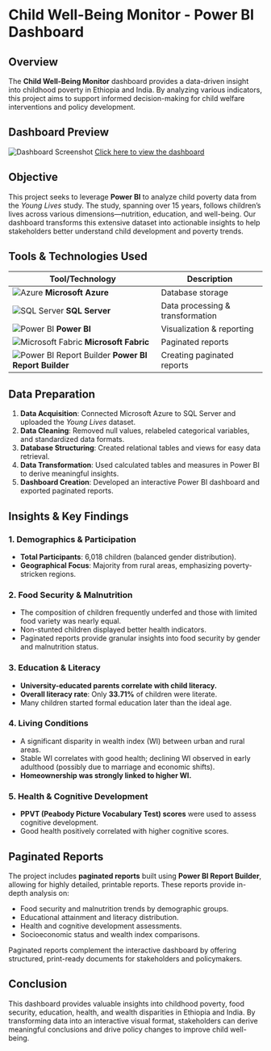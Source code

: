 # Child Well-Being Monitor - Power BI Dashboard

## Overview
The **Child Well-Being Monitor** dashboard provides a data-driven insight into childhood poverty in Ethiopia and India. By analyzing various indicators, this project aims to support informed decision-making for child welfare interventions and policy development.

## Dashboard Preview
![Dashboard Screenshot](https://drive.google.com/uc?export=view&id=1O2dd3Qd7KYYbUydTDj8xoBWWIv61R48t)
[Click here to view the dashboard](https://app.powerbi.com/view?r=eyJrIjoiYjEyZThjNTktNGQ4Zi00NjJmLWEyMDMtZmY2YzhmZWE0NDE3IiwidCI6ImU3NGM1ZjYxLTNhYzMtNDRmNi1iMzhhLWJjMDIyODYwNDc5NSIsImMiOjEwfQ%3D%3D)

## Objective
This project seeks to leverage **Power BI** to analyze child poverty data from the *Young Lives* study. The study, spanning over 15 years, follows children’s lives across various dimensions—nutrition, education, and well-being. Our dashboard transforms this extensive dataset into actionable insights to help stakeholders better understand child development and poverty trends.

## Tools & Technologies Used
| Tool/Technology | Description |
|---------------|-------------|
| ![Azure](https://upload.wikimedia.org/wikipedia/commons/a/a8/Microsoft_Azure_Logo.svg) **Microsoft Azure** | Database storage |
| ![SQL Server](https://brandslogos.com/wp-content/uploads/images/large/microsoft-sql-server-logo.png) **SQL Server** | Data processing & transformation |
| ![Power BI](https://upload.wikimedia.org/wikipedia/commons/c/cf/Power_BI_logo.svg) **Power BI** | Visualization & reporting |
| ![Microsoft Fabric](https://upload.wikimedia.org/wikipedia/commons/1/1b/Microsoft_Fabric_Logo.svg) **Microsoft Fabric** | Paginated reports |
| ![Power BI Report Builder](https://upload.wikimedia.org/wikipedia/commons/e/e9/Power_BI_Report_Builder_Logo.png) **Power BI Report Builder** | Creating paginated reports |

## Data Preparation
1. **Data Acquisition**: Connected Microsoft Azure to SQL Server and uploaded the *Young Lives* dataset.
2. **Data Cleaning**: Removed null values, relabeled categorical variables, and standardized data formats.
3. **Database Structuring**: Created relational tables and views for easy data retrieval.
4. **Data Transformation**: Used calculated tables and measures in Power BI to derive meaningful insights.
5. **Dashboard Creation**: Developed an interactive Power BI dashboard and exported paginated reports.

## Insights & Key Findings
### **1. Demographics & Participation**
- **Total Participants**: 6,018 children (balanced gender distribution).
- **Geographical Focus**: Majority from rural areas, emphasizing poverty-stricken regions.

### **2. Food Security & Malnutrition**
- The composition of children frequently underfed and those with limited food variety was nearly equal.
- Non-stunted children displayed better health indicators.
- Paginated reports provide granular insights into food security by gender and malnutrition status.

### **3. Education & Literacy**
- **University-educated parents correlate with child literacy.**
- **Overall literacy rate**: Only **33.71%** of children were literate.
- Many children started formal education later than the ideal age.

### **4. Living Conditions**
- A significant disparity in wealth index (WI) between urban and rural areas.
- Stable WI correlates with good health; declining WI observed in early adulthood (possibly due to marriage and economic shifts).
- **Homeownership was strongly linked to higher WI.**

### **5. Health & Cognitive Development**
- **PPVT (Peabody Picture Vocabulary Test) scores** were used to assess cognitive development.
- Good health positively correlated with higher cognitive scores.

## Paginated Reports
The project includes **paginated reports** built using **Power BI Report Builder**, allowing for highly detailed, printable reports. These reports provide in-depth analysis on:
- Food security and malnutrition trends by demographic groups.
- Educational attainment and literacy distribution.
- Health and cognitive development assessments.
- Socioeconomic status and wealth index comparisons.

Paginated reports complement the interactive dashboard by offering structured, print-ready documents for stakeholders and policymakers.

## Conclusion
This dashboard provides valuable insights into childhood poverty, food security, education, health, and wealth disparities in Ethiopia and India. By transforming data into an interactive visual format, stakeholders can derive meaningful conclusions and drive policy changes to improve child well-being.
